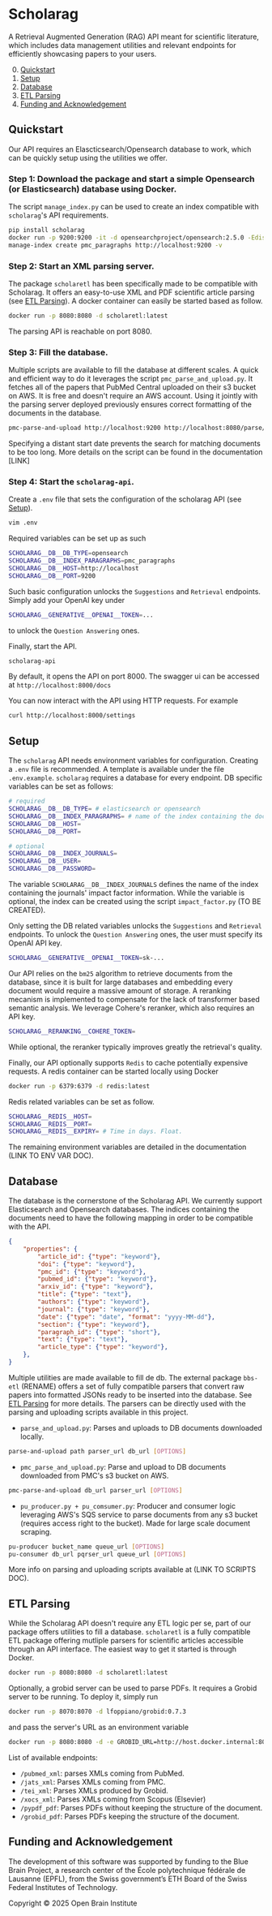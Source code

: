 # Scholarag

A Retrieval Augmented Generation (RAG) API meant for scientific literature, which includes data management utilities and relevant endpoints for efficiently showcasing papers to your users.

0. [Quickstart](#quickstart)
1. [Setup](#setup)
2. [Database](#database)
3. [ETL Parsing](#etl-parsing)
4. [Funding and Acknowledgement](#funding-and-acknowledgement)

## Quickstart

Our API requires an Elascticsearch/Opensearch database to work, which can be quickly setup using the utilities we offer.

### Step 1: Download the package and start a simple Opensearch (or Elasticsearch) database using Docker.

The script `manage_index.py` can be used to create an index compatible with `scholarag`'s API requirements.

```bash
pip install scholarag
docker run -p 9200:9200 -it -d opensearchproject/opensearch:2.5.0 -Ediscovery.type=single-node -Eplugins.security.disabled=true
manage-index create pmc_paragraphs http://localhost:9200 -v
```

### Step 2: Start an XML parsing server.

The package `scholaretl` has been specifically made to be compatible with Scholarag. It offers an easy-to-use XML and PDF scientific article parsing (see [ETL Parsing](#etl-parsing)). A docker container can easily be started based as follow.

```bash
docker run -p 8080:8080 -d scholaretl:latest
```
The parsing API is reachable on port 8080.

### Step 3: Fill the database.

Multiple scripts are available to fill the database at different scales. A quick and efficient way to do it leverages the script `pmc_parse_and_upload.py`. It fetches all of the papers that PubMed Central uploaded on their s3 bucket on AWS. It is free and doesn't require an AWS account. Using it jointly with the parsing server deployed previously ensures correct formatting of the documents in the database.

```bash
pmc-parse-and-upload http://localhost:9200 http://localhost:8080/parse/jats_xml --start-date 01-01-1800 -v --batch-size=20
```

Specifying a distant start date prevents the search for matching documents to be too long. More details on the script can be found in the documentation [LINK]

### Step 4: Start the `scholarag-api`.

Create a `.env` file that sets the configuration of the scholarag API (see [Setup](#setup)).

```bash
vim .env
```
Required variables can be set up as such

```bash
SCHOLARAG__DB__DB_TYPE=opensearch
SCHOLARAG__DB__INDEX_PARAGRAPHS=pmc_paragraphs
SCHOLARAG__DB__HOST=http://localhost
SCHOLARAG__DB__PORT=9200
```
Such basic configuration unlocks the `Suggestions` and `Retrieval` endpoints. Simply add your OpenAI key under

```bash
SCHOLARAG__GENERATIVE__OPENAI__TOKEN=...
```
to unlock the `Question Answering` ones.

Finally, start the API.

```bash
scholarag-api
```

By default, it opens the API on port 8000. The swagger ui can be accessed at `http://localhost:8000/docs`

You can now interact with the API using HTTP requests. For example

```bash
curl http://localhost:8000/settings
```


## Setup

The `scholarag` API needs environment variables for configuration. Creating a `.env` file is recommended. A template is available under the file `.env.example`.
`scholarag` requires a database for every endpoint. DB specific variables can be set as follows:

```bash
# required
SCHOLARAG__DB__DB_TYPE= # elasticsearch or opensearch
SCHOLARAG__DB__INDEX_PARAGRAPHS= # name of the index containing the documents
SCHOLARAG__DB__HOST=
SCHOLARAG__DB__PORT=

# optional
SCHOLARAG__DB__INDEX_JOURNALS=
SCHOLARAG__DB__USER=
SCHOLARAG__DB__PASSWORD=
```

The variable `SCHOLARAG__DB__INDEX_JOURNALS` defines the name of the index containing the journals' impact factor information. While the variable is optional, the index can be created using the script `impact_factor.py` (TO BE CREATED).

Only setting the DB related variables unlocks the `Suggestions` and `Retrieval` endpoints. To unlock the `Question Answering` ones, the user must specify its OpenAI API key.

```bash
SCHOLARAG__GENERATIVE__OPENAI__TOKEN=sk-...
```

Our API relies on the `bm25` algorithm to retrieve documents from the database, since it is built for large databases and embedding every document would require a massive amount of storage. A reranking mecanism is implemented to compensate for the lack of transformer based semantic analysis. We leverage Cohere's reranker, which also requires an API key.

```bash
SCHOLARAG__RERANKING__COHERE_TOKEN=
```

While optional, the reranker typically improves greatly the retrieval's quality.

Finally, our API optionally supports `Redis` to cache potentially expensive requests. A redis container can be started locally using Docker

```bash
docker run -p 6379:6379 -d redis:latest
```

Redis related variables can be set as follow.

```bash
SCHOLARAG__REDIS__HOST=
SCHOLARAG__REDIS__PORT=
SCHOLARAG__REDIS__EXPIRY= # Time in days. Float.
```

The remaining environment variables are detailed in the documentation (LINK TO ENV VAR DOC).


## Database

The database is the cornerstone of the Scholarag API. We currently support Elasticsearch and Opensearch databases. The indices containing the documents need to have the following mapping in order to be compatible with the API.

```json
{
    "properties": {
        "article_id": {"type": "keyword"},
        "doi": {"type": "keyword"},
        "pmc_id": {"type": "keyword"},
        "pubmed_id": {"type": "keyword"},
        "arxiv_id": {"type": "keyword"},
        "title": {"type": "text"},
        "authors": {"type": "keyword"},
        "journal": {"type": "keyword"},
        "date": {"type": "date", "format": "yyyy-MM-dd"},
        "section": {"type": "keyword"},
        "paragraph_id": {"type": "short"},
        "text": {"type": "text"},
        "article_type": {"type": "keyword"},
    },
}
```
Multiple utilities are made available to fill de db. The external package `bbs-etl` (RENAME) offers a set of fully compatible parsers that convert raw papers into formatted JSONs ready to be inserted into the database. See [ETL Parsing](#etl-parsing) for more details.
The parsers can be directly used with the parsing and uploading scripts available in this project.

* `parse_and_upload.py`: Parses and uploads to DB documents downloaded locally.
```bash
parse-and-upload path parser_url db_url [OPTIONS]
```
* `pmc_parse_and_upload.py`: Parse and upload to DB documents downloaded from PMC's s3 bucket on AWS.
```bash
pmc-parse-and-upload db_url parser_url [OPTIONS]
```
* `pu_producer.py + pu_comsumer.py`: Producer and consumer logic leveraging AWS's SQS service to parse documents from any s3 bucket (requires access right to the bucket). Made for large scale document scraping.
```bash
pu-producer bucket_name queue_url [OPTIONS]
pu-consumer db_url pqrser_url queue_url [OPTIONS]
```

More info on parsing and uploading scripts available at (LINK TO SCRIPTS DOC).

## ETL Parsing

While the Scholarag API doesn't require any ETL logic per se, part of our package offers utilities to fill a database. `scholaretl` is a fully compatible ETL package offering mutliple parsers for scientific articles accessible through an API interface. The easiest way to get it started is through Docker.

```bash
docker run -p 8080:8080 -d scholaretl:latest
```

Optionally, a grobid server can be used to parse PDFs. It requires a Grobid server to be running. To deploy it, simply run

```bash
docker run -p 8070:8070 -d lfoppiano/grobid:0.7.3
```

and pass the server's URL as an environment variable

```bash
docker run -p 8080:8080 -d -e GROBID_URL=http://host.docker.internal:8070 scholaretl:latest
```

List of available endpoints:
* `/pubmed_xml`: parses XMLs coming from PubMed.
* `/jats_xml`: Parses XMLs coming from PMC.
* `/tei_xml`: Parses XMLs produced by Grobid.
* `/xocs_xml`: Parses XMLs coming from Scopus (Elsevier)
* `/pypdf_pdf`: Parses PDFs without keeping the structure of the document.
* `/grobid_pdf`: Parses PDFs keeping the structure of the document.

## Funding and Acknowledgement

The development of this software was supported by funding to the Blue Brain Project, a research center of the École polytechnique fédérale de Lausanne (EPFL), from the Swiss government’s ETH Board of the Swiss Federal Institutes of Technology.

Copyright &copy; 2025 Open Brain Institute
